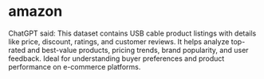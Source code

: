 # amazon
ChatGPT said: This dataset contains USB cable product listings with details like price, discount, ratings, and customer reviews. It helps analyze top-rated and best-value products, pricing trends, brand popularity, and user feedback. Ideal for understanding buyer preferences and product performance on e-commerce platforms.

